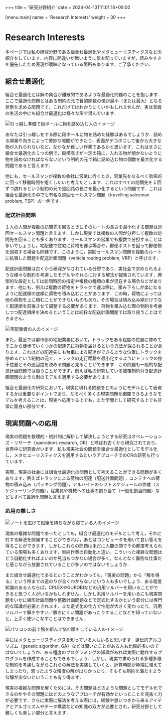 +++
title = '研究分野紹介'
date = 2024-04-13T11:01:16+09:00

[menu.main]
name = 'Research Interests'
weight = 30
+++

# Research Interests

本ページでは私の研究分野である組合せ最適化やメタヒューリスティクスなどの紹介をしています．内容に間違いが無いように気を配っていますが，読みやすさを優先したため表現が曖昧となっている箇所もあります．ご了承ください．

## 組合せ最適化

組合せ最適化とは解の集合が離散的であるような最適化問題のことを指します．ここで最適化問題とはある制約の元で目的関数の値が最小（または最大）となる状態を求める問題です．これだけではわかりにくいかもしれませんが，実は普段の生活の中にも組合せ最適化は様々な形で潜んでいます．

![引っ越し準備で段ボールに物を詰め込む人のイメージ](/images/interests/hikkoshi.webp)

あなたは引っ越しをする際に段ボールに物を詰めた経験はあるでしょうか．詰める順番や向きによって微妙な隙間ができたり，表面がデコボコして後から大きな物が入れられないなど，なかなか難しい作業であるかと思います．これはまさに組合せ最適化の１つの例で，縦横高さが一定の箱に，入れる物が傾かないように物を詰めなければならないという制約の元で箱に詰め込む物の個数を最大化する問題であると言えます．

他にも，セールスマンが複数の会社に営業に行くとき，営業先をなるべく効率的に回って移動時間を短くしたいと考えたとします．これはすべての訪問先を１回ずつ訪れるという制約の元で巡回路の長さを最小化するという問題です．これは組合せ最適化の中でも有名な巡回セールスマン問題（travelling salesman problem, TSP）の一例です．

### 配送計画問題

１人の人間が複数の訪問先を回るときにそのルートの長さを最小化する問題は巡回セールスマン問題と言えます．しかし現実では複数の人間が分担して複数の訪問先を回ることも多くあります．セールスマンの営業でも複数で分担することは多いでしょうし，宅配便で住宅に荷物を運ぶ場合や，郵便ポストを回って郵便物を回収する場合も同様です．このように，巡回セールスマン問題を複数のルートに拡張した問題を配送計画問題（vehicle routing problem, VRP）と呼びます．

配送計画問題は古くから研究がなされている分野であり，実社会で求められるような様々な制約を考慮したモデルやそれらに対する解法が提案されています．典型的な設定としては訪問時間の指定や複数の種類の車が混在する場合などがあります．他にも，例えば複数の荷物をトラックで運ぶ際に，積み下ろしが楽になるように配達順の逆順に荷物を積み込むことがあります．この時，荷物によっては他の荷物を上に積むことができないものもあり，その場合は積み込み順だけでなく配達順を前後させて調整する必要があります．荷物を積み込む際の制約を考慮しつつ配達順序を決めるということは純粋な配送計画問題では取り扱うことはできません．

![宅配業者の人のイメージ](/images/interests/takuhaiman.webp)

また，最近では都市部の宅配業務において，トラックをある程度の位置に停めてそこから徒歩でいくつかの配達先に荷物を届けるという方法が採られることがあります．これはどの配達先にも台車による配達ができるような位置にトラックを停めるという制約の元で，トラックの走行距離を最小化するようにトラックの停車位置とその巡回路を決める問題と見ることができます．この問題も一般的な配送計画問題では扱うことができず，例えば私の研究している被覆制約付き配送計画問題のような別のモデルを適用する必要があります．

組合せ最適化の研究において，現実に現れる問題をどのようにモデルとして表現するかは重要なポイントであり，なるべく多くの現実問題を網羅できるようなモデルを考えることは，現実へ応用する上でも，また学問として研究する上でも非常に面白い部分です．

## 現実問題への応用

現実の問題を数理的・統計的に解析して解決しようとする研究はオペレーションズ・リサーチ（operations research, OR）と呼ばれ古くから研究されており，世界中に研究者がいます．私も現実社会の問題を組合せ最適化としてモデル化し，メタヒューリスティクスを適用するというアプローチでのORの研究も行っています．

実際，現実の社会には組合せ最適化の問題として考えることができる問題が多くあります．例えばトラックによる荷物の配達（配送計画問題），コンテナへの荷物の積み込み（パッキング問題），アルバイトのシフトスケジュールの作成（スケジューリング問題），従業員や機械への仕事の割り当て（一般化割当問題）などもすべて最適化問題と言えます．

### 応用の難しさ

![ノートを広げて鉛筆を持ちながら寝ている人のイメージ](/images/interests/yaruki.webp)

現実の複雑な問題であったとしても，組合せ最適化のモデルとして考え，それに対する解法を開発することができれば，あとはコンピュータを用いて良い答えを得ることができます．しかしこれらの問題は未だに人間の頭でその都度考えられている現場も多くあります．単純作業の自動化と違い，こういった複雑な問題はどう自動化すればよいのか見当もつかない場合が多く，なんとなく面倒な仕事だと感じながら放置されていることが多いのではないでしょうか．

また組合せ最適化であるということがわかっても，『現実の問題』から『解を得る』という所までの道のりが全くわからないという人も多いでしょう．ある程度知識のある人ならば，CPLEXやGUROBIなどの汎用ソルバーを用いることができると気づく人がいるかもしれません．しかし汎用ソルバーを用いるにも現実問題をいかに線形計画問題や整数計画問題などで定式化するかという部分には専門的な知識が必要とされます．また定式化の仕方で性能が大きく変わったり，汎用ソルバーで解きやすい／解きにくい問題があったりすることなどを知っていないと，上手く使いこなすことはできません．

![パソコンの前で腕を組んで悩む顔をしている人のイメージ](/images/interests/nayamupc.webp)

中にはメタヒューリスティクスを知っている人もいると思います．遺伝的アルゴリズム（genetic algorithm, GA）などは聞いたことがある人も比較的多いのではないでしょうか．ある程度のプログラミングの知識があれば実際に動作するプログラムを作成することもできるでしょう．しかし，現実で求められる多種多様な制約を考慮しながらこれらの解法を実装していくと，計算時間が極端に増えてしまったり，思ったような精度の解が出なかったり，そもそも制約を満たすような解が出ないということも有り得ます．

現実の複雑な問題を解くためには，その問題はどのような問題としてモデル化できるのかやその問題にはどのようなアプローチが有効かといったことを見抜く力が必要です．さらに実際に解法を考える際には，経験や思いつきから来るアイデアとアルゴリズムやデータ構造などの知識の双方が必要とされ，研究分野として難しくも楽しい部分と言えます．

